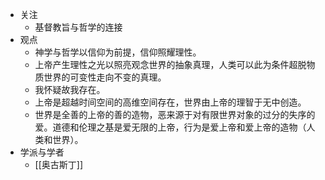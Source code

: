 - 关注
	- 基督教旨与哲学的连接
- 观点
	- 神学与哲学以信仰为前提，信仰照耀理性。
	- 上帝产生理性之光以照亮观念世界的抽象真理，人类可以此为条件超脱物质世界的可变性走向不变的真理。
	- 我怀疑故我存在。
	- 上帝是超越时间空间的高维空间存在，世界由上帝的理智于无中创造。
	- 世界是全善的上帝的善的造物，恶来源于对有限世界对象的过分的失序的爱。道德和伦理之基是爱无限的上帝，行为是爱上帝和爱上帝的造物（人类和世界）。
- 学派与学者
	- [[奥古斯丁]]